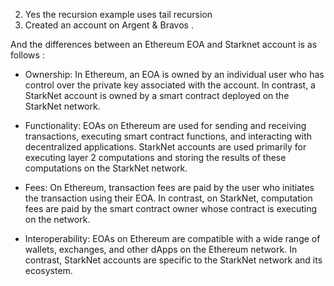 2. Yes the recursion example uses tail recursion
3. Created an account on Argent & Bravos . 

And the differences between an Ethereum EOA and Starknet account is as follows :

- Ownership: In Ethereum, an EOA is owned by an individual user who has control over the private key associated with the account. In contrast, a StarkNet account is owned by a smart contract deployed on the StarkNet network.

- Functionality: EOAs on Ethereum are used for sending and receiving transactions, executing smart contract functions, and interacting with decentralized applications. StarkNet accounts are used primarily for executing layer 2 computations and storing the results of these computations on the StarkNet network.

- Fees: On Ethereum, transaction fees are paid by the user who initiates the transaction using their EOA. In contrast, on StarkNet, computation fees are paid by the smart contract owner whose contract is executing on the network.

- Interoperability: EOAs on Ethereum are compatible with a wide range of wallets, exchanges, and other dApps on the Ethereum network. In contrast, StarkNet accounts are specific to the StarkNet network and its ecosystem.